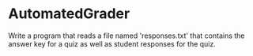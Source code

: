 # AutomatedGrader
 Write a program that reads a file named 'responses.txt' that contains the answer key for a quiz as well as student responses for the quiz.
